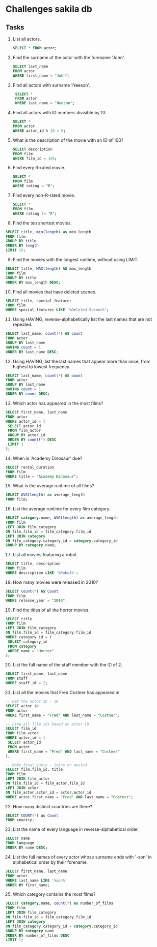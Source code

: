 # Challenges sakila db


## Tasks

1. List all actors.
   
   ```sql
   SELECT * FROM actor;
   ```

2. Find the surname of the actor with the forename 'John'.
   
   ```sql
   SELECT last_name 
   FROM actor 
   WHERE first_name = "John";
   ```

3. Find all actors with surname 'Neeson'.
   
   ```sql
    SELECT *
    FROM actor
    WHERE last_name = "Neeson";
   ```

4. Find all actors with ID numbers divisible by 10.
   
   ```sql
   SELECT * 
   FROM actor
   WHERE actor_id % 10 = 0;
   ```

5. What is the description of the movie with an ID of 100?
   
   ```sql
   SELECT description
   FROM film
   WHERE film_id = 100;
   ```

6. Find every R-rated movie.
   
   ```sql
   SELECT *
   FROM film
   WHERE rating = "R";
   ```

7. Find every non-R-rated movie.
   
   ```sql
   SELECT *
   FROM film
   WHERE rating != "R";
   ```

8.  Find the ten shortest movies.
   
   ```sql
   SELECT title, min(length) as min_length
   FROM film
   GROUP BY title
   ORDER BY length
   LIMIT 10;
   ```

9.  Find the movies with the longest runtime, without using LIMIT.
   
   ```sql
   SELECT title, MAX(length) AS max_length
   FROM film
   GROUP BY title
   ORDER BY max_length DESC;
   ```

10. Find all movies that have deleted scenes.
   
   ```sql
   SELECT title, special_features
   FROM film 
   WHERE special_features LIKE '%Deleted Scenes%';
   ```

11. Using HAVING, reverse-alphabetically list the last names that are not repeated.
   
   ```sql
   SELECT last_name, count(*) AS count
   FROM actor
   GROUP BY last_name
   HAVING count = 1
   ORDER BY last_name DESC;
   ```

12. Using HAVING, list the last names that appear more than once, from highest to lowest frequency.
   
   ```sql
   SELECT last_name, count(*) AS count
   FROM actor
   GROUP BY last_name
   HAVING count > 1
   ORDER BY count DESC;
   ```

13. Which actor has appeared in the most films?
   
   ```sql
   SELECT first_name, last_name 
   FROM actor 
   WHERE actor_id = (
    SELECT actor_id
    FROM film_actor
    GROUP BY actor_id
    ORDER BY count(*) DESC
    LIMIT 1
   );
   ```

14. When is 'Academy Dinosaur' due?
   
   ```sql
   SELECT rental_duration 
   FROM film
   WHERE title = "Academy Dinosaur"; 
   ```

15. What is the average runtime of all films?
   
   ```sql
   SELECT AVG(length) as average_length
   FROM film;
   ```

16. List the average runtime for every film category.
   
   ```sql
   SELECT category.name, AVG(length) as average_length
   FROM film
   LEFT JOIN film_category
   ON film.film_id = film_category.film_id
   LEFT JOIN category
   ON film_category.category_id = category.category_id
   GROUP BY category.name;
   ```

17. List all movies featuring a robot.
   
   ```sql
   SELECT title, description
   FROM film 
   WHERE description LIKE '%Robot%';
   ```

18. How many movies were released in 2010?
   
   ```sql
   SELECT count(*) AS Count
   FROM film
   WHERE release_year = "2010";
   ```

19. Find the titles of all the horror movies.
   
   ```sql
   SELECT title
   FROM film
   LEFT JOIN film_category
   ON film.film_id = film_category.film_id
   WHERE category_id = (
    SELECT category_id 
    FROM category
    WHERE name = "Horror"
   );
   ```

20. List the full name of the staff member with the ID of 2.
   
   ```sql
   SELECT first_name, last_name
   FROM staff
   WHERE staff_id = 2;
   ```

21. List all the movies that Fred Costner has appeared in.
   
   ```sql
   -- Get the actor ID - 16
   SELECT actor_id
   FROM actor
   WHERE first_name = "Fred" AND last_name = "Costner";
   
   -- Find all film ids based on actor ID
   SELECT film_id
   FROM film_actor
   WHERE actor_id = (
    SELECT actor_id
    FROM actor
    WHERE first_name = "Fred" AND last_name = "Costner"
   );

   -- Make final query - joins or nested
   SELECT film.film_id, title
   FROM film
   LEFT JOIN film_actor 
   ON film.film_id = film_actor.film_id
   LEFT JOIN actor
   ON film_actor.actor_id = actor.actor_id
   WHERE actor.first_name = "Fred" AND last_name = "Costner";
   ```

22. How many distinct countries are there?
   
   ```sql
   SELECT COUNT(*) as Count
   FROM country;
   ```

23. List the name of every language in reverse-alphabetical order.
   
   ```sql
   SELECT name
   FROM language
   ORDER BY name DESC; 
   ```

24. List the full names of every actor whose surname ends with '-son' in alphabetical order by their forename.
   
   ```sql
   SELECT first_name, last_name
   FROM actor
   WHERE last_name LIKE '%son%'
   ORDER BY first_name;  
   ```

25. Which category contains the most films?
   
   ```sql
   SELECT category.name, count(*) as number_of_films
   FROM film
   LEFT JOIN film_category
   ON film.film_id = film_category.film_id
   LEFT JOIN category
   ON film_category.category_id = category.category_id
   GROUP BY category.name
   ORDER BY number_of_films DESC
   LIMIT 1;
   ```
